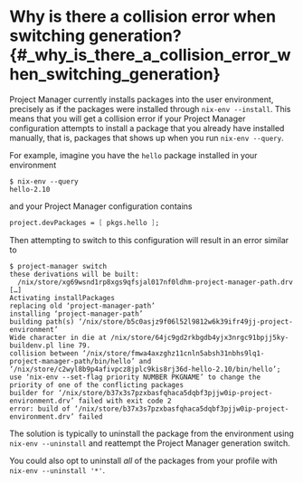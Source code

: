 <!-- prettier-ignore -->
# Why is there a collision error when switching generation? {#_why_is_there_a_collision_error_when_switching_generation}

Project Manager currently installs packages into the user environment,
precisely as if the packages were installed through `nix-env --install`.
This means that you will get a collision error if your Project Manager
configuration attempts to install a package that you already have
installed manually, that is, packages that shows up when you run
`nix-env --query`.

For example, imagine you have the `hello` package installed in your
environment

```shell
$ nix-env --query
hello-2.10
```

and your Project Manager configuration contains

```nix
project.devPackages = [ pkgs.hello ];
```

Then attempting to switch to this configuration will result in an error
similar to

```shell
$ project-manager switch
these derivations will be built:
  /nix/store/xg69wsnd1rp8xgs9qfsjal017nf0ldhm-project-manager-path.drv
[…]
Activating installPackages
replacing old ‘project-manager-path’
installing ‘project-manager-path’
building path(s) ‘/nix/store/b5c0asjz9f06l52l9812w6k39ifr49jj-project-environment’
Wide character in die at /nix/store/64jc9gd2rkbgdb4yjx3nrgc91bpjj5ky-buildenv.pl line 79.
collision between ‘/nix/store/fmwa4axzghz11cnln5absh31nbhs9lq1-project-manager-path/bin/hello’ and ‘/nix/store/c2wyl8b9p4afivpcz8jplc9kis8rj36d-hello-2.10/bin/hello’; use ‘nix-env --set-flag priority NUMBER PKGNAME’ to change the priority of one of the conflicting packages
builder for ‘/nix/store/b37x3s7pzxbasfqhaca5dqbf3pjjw0ip-project-environment.drv’ failed with exit code 2
error: build of ‘/nix/store/b37x3s7pzxbasfqhaca5dqbf3pjjw0ip-project-environment.drv’ failed
```

The solution is typically to uninstall the package from the environment
using `nix-env --uninstall` and reattempt the Project Manager generation
switch.

You could also opt to uninstall _all_ of the packages from your profile
with `nix-env --uninstall '*'`.
